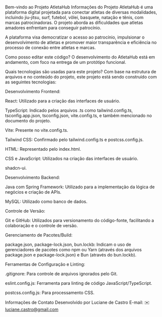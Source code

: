 Bem-vindo ao Projeto AtletaHub
Informações do Projeto
AtletaHub é uma plataforma digital projetada para conectar atletas de diversas modalidades, incluindo jiu-jitsu, surf, futebol, vôlei, basquete, natação e tênis, com marcas patrocinadoras. O projeto aborda as dificuldades que atletas amadores enfrentam para conseguir patrocínio.

A plataforma visa democratizar o acesso ao patrocínio, impulsionar o desenvolvimento de atletas e promover maior transparência e eficiência no processo de conexão entre atletas e marcas.

Como posso editar este código?
O desenvolvimento do AtletaHub está em andamento, com foco na entrega de um protótipo funcional.

Quais tecnologias são usadas para este projeto?
Com base na estrutura de arquivos e no conteúdo do projeto, este projeto está sendo construído com as seguintes tecnologias:

Desenvolvimento Frontend:

React: Utilizado para a criação das interfaces de usuário.

TypeScript: Indicado pelos arquivos .ts como tailwind.config.ts, tsconfig.app.json, tsconfig.json, vite.config.ts, e também mencionado no documento do projeto.

Vite: Presente no vite.config.ts.

Tailwind CSS: Confirmado pelo tailwind.config.ts e postcss.config.js.

HTML: Representado pelo index.html.

CSS e JavaScript: Utilizados na criação das interfaces de usuário.

shadcn-ui.

Desenvolvimento Backend:

Java com Spring Framework: Utilizado para a implementação da lógica de negócios e criação de APIs.

MySQL: Utilizado como banco de dados.

Controle de Versão:

Git e GitHub: Utilizados para versionamento do código-fonte, facilitando a colaboração e o controle de versão.

Gerenciamento de Pacotes/Build:

package.json, package-lock.json, bun.lockb: Indicam o uso de gerenciadores de pacotes como npm ou Yarn (através dos arquivos package.json e package-lock.json) e Bun (através do bun.lockb).

Ferramentas de Configuração e Linting:

.gitignore: Para controle de arquivos ignorados pelo Git.

eslint.config.js: Ferramenta para linting de código JavaScript/TypeScript.

postcss.config.js: Para processamento CSS.

Informações de Contato
Desenvolvido por Luciane de Castro
E-mail: ✉️ luciane.castro@gmail.com